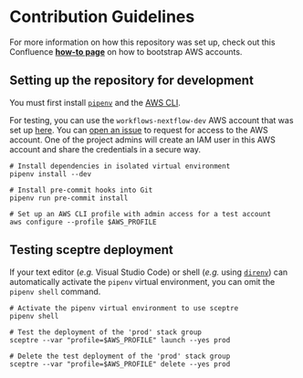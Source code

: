 # Contribution Guidelines

For more information on how this repository was set up, check out this Confluence [**how-to page**](https://sagebionetworks.jira.com/wiki/spaces/IT/pages/2058878986) on how to bootstrap AWS accounts.

## Setting up the repository for development

You must first install [`pipenv`](https://pipenv.pypa.io/en/latest/install/#installing-pipenv) and the [AWS CLI](https://docs.aws.amazon.com/cli/latest/userguide/install-cliv2.html).

For testing, you can use the `workflows-nextflow-dev` AWS account that was set up [here](https://github.com/Sage-Bionetworks-IT/organizations-infra/blob/3dfe3fe2db327bd07cf31610cd77f02c3bacc130/org-formation/organization.yaml#L316-L326). You can [open an issue](https://github.com/Sage-Bionetworks-Workflows/aws-workflows-nextflow-infra/issues/new/choose) to request for access to the AWS account. One of the project admins will create an IAM user in this AWS account and share the credentials in a secure way.

```
# Install dependencies in isolated virtual environment
pipenv install --dev

# Install pre-commit hooks into Git
pipenv run pre-commit install

# Set up an AWS CLI profile with admin access for a test account
aws configure --profile $AWS_PROFILE
```

## Testing sceptre deployment

If your text editor (_e.g._ Visual Studio Code) or shell (_e.g._ using [`direnv`](https://direnv.net/)) can automatically activate the `pipenv` virtual environment, you can omit the `pipenv shell` command.

```
# Activate the pipenv virtual environment to use sceptre
pipenv shell

# Test the deployment of the 'prod' stack group
sceptre --var "profile=$AWS_PROFILE" launch --yes prod

# Delete the test deployment of the 'prod' stack group
sceptre --var "profile=$AWS_PROFILE" delete --yes prod
```
